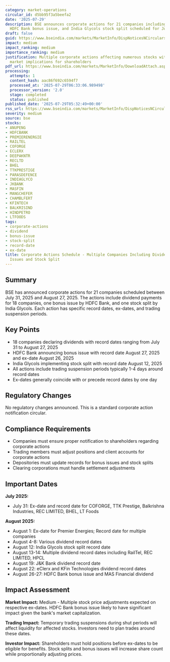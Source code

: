 ```yaml
---
category: market-operations
circular_id: d5bb95f3a5beefa2
date: '2025-07-29'
description: BSE announces corporate actions for 21 companies including dividend payments,
  HDFC Bank bonus issue, and India Glycols stock split scheduled for July-August 2025.
draft: false
guid: https://www.bseindia.com/markets/MarketInfo/DispNoticesNCirculars.aspx?Noticeid={ABFA52A7-5866-48BB-93E2-10A7CC94CABF}&noticeno=20250729-1&dt=07/29/2025&icount=1&totcount=1&flag=0
impact: medium
impact_ranking: medium
importance_ranking: medium
justification: Multiple corporate actions affecting numerous stocks with immediate
  market implications for shareholders
pdf_url: https://www.bseindia.com/markets/MarketInfo/DownloadAttach.aspx?id=20250729-1&attachedId=a1f41153-c45a-40f7-bbb3-90c8169f6c9c
processing:
  attempts: 1
  content_hash: aac86f692c6594f7
  processed_at: '2025-07-29T06:33:06.989498'
  processor_version: '2.0'
  stage: completed
  status: published
published_date: '2025-07-29T05:32:49+00:00'
rss_url: https://www.bseindia.com/markets/MarketInfo/DispNoticesNCirculars.aspx?Noticeid={ABFA52A7-5866-48BB-93E2-10A7CC94CABF}&noticeno=20250729-1&dt=07/29/2025&icount=1&totcount=1&flag=0
severity: medium
source: bse
stocks:
- ANUPENG
- HDFCBANK
- PREMIERENERGIE
- RAILTEL
- COFORGE
- ECLERX
- DEEPAKNTR
- RECLTD
- BHEL
- TTKPRESTIGE
- PARASDEFENCE
- INDIAGLYCO
- JKBANK
- MASFIN
- MANGCHEFER
- CHAMBLFERT
- KFINTECH
- BALKRISIND
- HINDPETRO
- LTFOODS
tags:
- corporate-actions
- dividend
- bonus-issue
- stock-split
- record-date
- ex-date
title: Corporate Actions Schedule - Multiple Companies Including Dividends, Bonus
  Issues and Stock Split
---
```


## Summary

BSE has announced corporate actions for 21 companies scheduled between July 31, 2025 and August 27, 2025. The actions include dividend payments for 18 companies, one bonus issue by HDFC Bank, and one stock split by India Glycols. Each action has specific record dates, ex-dates, and trading suspension periods.

## Key Points

- 18 companies declaring dividends with record dates ranging from July 31 to August 27, 2025
- HDFC Bank announcing bonus issue with record date August 27, 2025 and ex-date August 26, 2025
- India Glycols implementing stock split with record date August 12, 2025
- All actions include trading suspension periods typically 1-4 days around record dates
- Ex-dates generally coincide with or precede record dates by one day

## Regulatory Changes

No regulatory changes announced. This is a standard corporate action notification circular.

## Compliance Requirements

- Companies must ensure proper notification to shareholders regarding corporate actions
- Trading members must adjust positions and client accounts for corporate actions
- Depositories must update records for bonus issues and stock splits
- Clearing corporations must handle settlement adjustments

## Important Dates

**July 2025:**
- July 31: Ex-date and record date for COFORGE, TTK Prestige, Balkrishna Industries, REC LIMITED, BHEL, LT Foods

**August 2025:**
- August 1: Ex-date for Premier Energies; Record date for multiple companies
- August 4-8: Various dividend record dates
- August 12: India Glycols stock split record date
- August 13-14: Multiple dividend record dates including RailTel, REC LIMITED, HPCL
- August 19: J&K Bank dividend record date
- August 22: eClerx and KFin Technologies dividend record dates
- August 26-27: HDFC Bank bonus issue and MAS Financial dividend

## Impact Assessment

**Market Impact:** Medium - Multiple stock price adjustments expected on respective ex-dates. HDFC Bank bonus issue likely to have significant impact given the bank's market capitalization.

**Trading Impact:** Temporary trading suspensions during shut periods will affect liquidity for affected stocks. Investors need to plan trades around these dates.

**Investor Impact:** Shareholders must hold positions before ex-dates to be eligible for benefits. Stock splits and bonus issues will increase share count while proportionally adjusting prices.